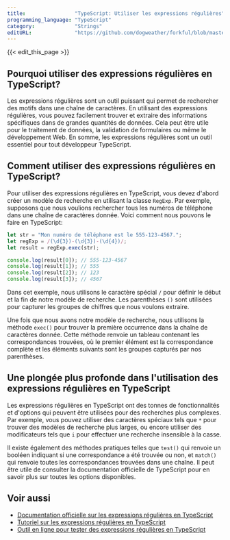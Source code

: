 ```yaml
---
title:                "TypeScript: Utiliser les expressions régulières"
programming_language: "TypeScript"
category:             "Strings"
editURL:              "https://github.com/dogweather/forkful/blob/master/content/fr/typescript/using-regular-expressions.md"
---
```


{{< edit_this_page >}}

## Pourquoi utiliser des expressions régulières en TypeScript?

Les expressions régulières sont un outil puissant qui permet de rechercher des motifs dans une chaîne de caractères. En utilisant des expressions régulières, vous pouvez facilement trouver et extraire des informations spécifiques dans de grandes quantités de données. Cela peut être utile pour le traitement de données, la validation de formulaires ou même le développement Web. En somme, les expressions régulières sont un outil essentiel pour tout développeur TypeScript.

## Comment utiliser des expressions régulières en TypeScript?

Pour utiliser des expressions régulières en TypeScript, vous devez d'abord créer un modèle de recherche en utilisant la classe `RegExp`. Par exemple, supposons que nous voulions rechercher tous les numéros de téléphone dans une chaîne de caractères donnée. Voici comment nous pouvons le faire en TypeScript:

```TypeScript
let str = "Mon numéro de téléphone est le 555-123-4567.";
let regExp = /(\d{3})-(\d{3})-(\d{4})/;
let result = regExp.exec(str);

console.log(result[0]); // 555-123-4567
console.log(result[1]); // 555
console.log(result[2]); // 123
console.log(result[3]); // 4567
```

Dans cet exemple, nous utilisons le caractère spécial `/` pour définir le début et la fin de notre modèle de recherche. Les parenthèses `()` sont utilisées pour capturer les groupes de chiffres que nous voulons extraire.

Une fois que nous avons notre modèle de recherche, nous utilisons la méthode `exec()` pour trouver la première occurrence dans la chaîne de caractères donnée. Cette méthode renvoie un tableau contenant les correspondances trouvées, où le premier élément est la correspondance complète et les éléments suivants sont les groupes capturés par nos parenthèses.

## Une plongée plus profonde dans l'utilisation des expressions régulières en TypeScript

Les expressions régulières en TypeScript ont des tonnes de fonctionnalités et d'options qui peuvent être utilisées pour des recherches plus complexes. Par exemple, vous pouvez utiliser des caractères spéciaux tels que `*` pour trouver des modèles de recherche plus larges, ou encore utiliser des modificateurs tels que `i` pour effectuer une recherche insensible à la casse.

Il existe également des méthodes pratiques telles que `test()` qui renvoie un booléen indiquant si une correspondance a été trouvée ou non, et `match()` qui renvoie toutes les correspondances trouvées dans une chaîne. Il peut être utile de consulter la documentation officielle de TypeScript pour en savoir plus sur toutes les options disponibles.

## Voir aussi
- [Documentation officielle sur les expressions régulières en TypeScript](https://www.typescriptlang.org/docs/handbook/regular-expressions.html)
- [Tutoriel sur les expressions régulières en TypeScript](https://www.digitalocean.com/community/tutorials/js-regular-expressions-in-typescript)
- [Outil en ligne pour tester des expressions régulières en TypeScript](https://regex101.com/)